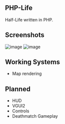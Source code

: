 ## PHP-Life

Half-Life written in PHP.

## Screenshots

![image](https://github.com/bariscodefxy/PHP-Life/assets/85716242/30fae7ce-756e-4dd8-b819-30d55b05519b)
![image](https://github.com/bariscodefxy/PHP-Life/assets/85716242/5b9c36f5-fb56-4a59-9965-dee11d4354da)

## Working Systems
* Map rendering

## Planned

* HUD
* VGUI2
* Controls
* Deathmatch Gameplay
